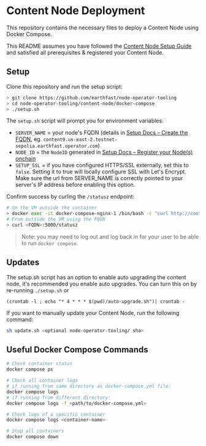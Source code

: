 # Content Node Deployment

This repository contains the necessary files to deploy a Content Node using Docker Compose.

This README assumes you have followed the [Content Node Setup Guide](https://docs.earthfast.com/node-operators/content-node-setup) and satisfied all prerequisites & registered your Content Node.

## Setup

Clone this repository and run the setup script:
```sh
> git clone https://github.com/earthfast/node-operator-tooling
> cd node-operator-tooling/content-node/docker-compose
> ./setup.sh
```

The `setup.sh` script will prompt you for environment variables:
* `SERVER_NAME` = your node's FQDN (details in [Setup Docs – Create the FQDN](https://docs.earthfast.com/node-operators/content-node-setup#create-the-fqdn-fully-qualified-domain-name), eg. `content0.us-east-2.testnet-sepolia.earthfast.operator.com`)
* `NODE_ID` = the `NodeID` generated in [Setup Docs – Register your Node(s) onchain](https://docs.earthfast.com/node-operators/content-node-setup#register-your-node-s-onchain)
* `SETUP_SSL` = if you have configured HTTPS/SSL externally, set this to `false`. Setting it to true will locally configure SSL with Let's Encrypt. Make sure the url from SERVER_NAME is correctly pointed to your server's IP address before enabling this option.

Confirm success by curling the `/statusz` endpoint:
```sh
# On the VM outside the container
> docker exec -it docker-compose-nginx-1 /bin/bash -c "curl http://content-node:5000/statusz"
# From outside the VM using the FQDN
> curl <FQDN>:5000/statusz
```

> Note: you may need to log out and log back in for your user to be able to run `docker compose`.

## Updates

The setup.sh script has an option to enable auto upgrading the content node, it's recommended you enable auto upgrades. You can turn this on by re-running `./setup.sh` or
```
(crontab -l ; echo "* 4 * * * $(pwd)/auto-upgrade.sh")| crontab -
```

If you want to manually update your Content Node, run the following command:
```sh
sh update.sh <optional node-operator-tooling/ sha>
```

## Useful Docker Compose Commands

```sh
# Check container status
docker compose ps

# Check all container logs
# if running from same directory as docker-compose.yml file:
docker compose logs
# if running from different directory:
docker compose logs -f <path/to/docker-compose.yml>

# Check logs of a specific container
docker compose logs <container-name>

# Stop all containers
docker compose down
```
